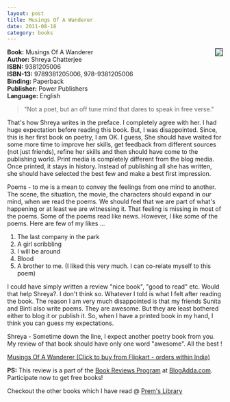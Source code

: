 ```yaml
---
layout: post
title: Musings Of A Wanderer
date: 2011-08-18
category: books
---
```


<img style="clear: right; float: right; margin-bottom: 1em; margin-left: 1em;" 
src="{{site.img-url}}/musings-of-a-wanderer-shreya-chatterjee.jpg" border="1"/>   

**Book:** Musings Of A Wanderer  
**Author:** Shreya Chatterjee  
**ISBN:** 9381205006  
**ISBN-13:** 9789381205006, 978-9381205006  
**Binding:** Paperback  
**Publisher:** Power Publishers  
**Language:** English  
  
> "Not a poet, but an off tune mind that dares to speak in free verse."  

That's how Shreya writes in the preface. I completely agree with her. I had huge expectation before reading this book. But, I was disappointed. Since, this is her first book on poetry, I am OK. I guess, She should have waited for some more time to improve her skills, get feedback from different sources (not just friends), refine her skills and then should have come to the publishing world. Print media is completely different from the blog media. Once printed, it stays in history. Instead of publishing all she has written, she should have selected the best few and make a best first impression.  
  
Poems - to me is a mean to convey the feelings from one mind to another. The scene, the situation, the movie, the characters should expand in our mind, when we read the poems. We should feel that we are part of what's happening or at least we are witnessing it. That feeling is missing in most of the poems. Some of the poems read like news. However, I like some of the poems. Here are few of my likes ...  
  
1. The last company in the park  
2. A girl scribbling  
3. I will be around  
4. Blood  
5. A brother to me. (I liked this very much. I can co-relate myself to this poem)  
  
I could have simply written a review "nice book", "good to read" etc. Would that help Shreya?. I don't think so. Whatever I told is what I felt after reading the book. The reason I am very much disappointed is that my friends Sunita and Binti also write poems. They are awesome. But they are least bothered either to blog it or publish it. So, when I have a printed book in my hand, I think you can guess my expectations.  
  
Shreya - Sometime down the line, I expect another poetry book from you. My review of that book should have only one word "awesome". All the best !  
  
[Musings Of A Wanderer (Click to buy from Flipkart - orders within India)](http://www.flipkart.com/books/9381205006?affid=INPremkblo) 
  
  
**PS:** This review is a part of the [Book Reviews Program](http://blog.blogadda.com/2011/05/04/indian-bloggers-book-reviews) at [BlogAdda.com](http://www.blogadda.com/). Participate now to get free books!  

Checkout the other books which I have read @ [Prem's Library]({{site.url}}/category/books/)  

